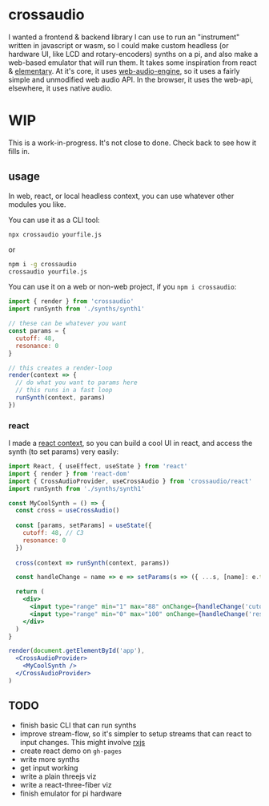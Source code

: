 # crossaudio

I wanted a frontend & backend library I can use to run an "instrument" written in javascript or wasm, so I could make custom headless (or hardware UI, like LCD and rotary-encoders) synths on a pi, and also make a web-based emulator that will run them. It takes some inspiration from react & [elementary](https://www.elementary.audio/). At it's core, it uses [web-audio-engine](https://www.npmjs.com/package/web-audio-engine), so it uses a fairly simple and unmodified web audio API. In the browser, it uses the web-api, elsewhere, it uses native audio.

# WIP

This is a work-in-progress. It's not close to done. Check back to see how it fills in.


## usage

In web, react, or local headless context, you can use whatever other modules you like.

You can use it as a CLI tool:

```
npx crossaudio yourfile.js
```

or

```sh
npm i -g crossaudio
crossaudio yourfile.js
```

You can use it on a web or non-web project, if you `npm i crossaudio`:

```js
import { render } from 'crossaudio'
import runSynth from './synths/synth1'

// these can be whatever you want
const params = {
  cutoff: 48,
  resonance: 0
}

// this creates a render-loop
render(context => {
  // do what you want to params here
  // this runs in a fast loop
  runSynth(context, params)
})
```

### react

I made a [react context](https://reactjs.org/docs/context.html), so you can build a cool UI in react, and access the synth (to set params) very easily:

```jsx
import React, { useEffect, useState } from 'react'
import { render } from 'react-dom'
import { CrossAudioProvider, useCrossAudio } from 'crossaudio/react'
import runSynth from './synths/synth1'

const MyCoolSynth = () => {
  const cross = useCrossAudio()
  
  const [params, setParams] = useState({
    cutoff: 48, // C3
    resonance: 0
  })
  
  cross(context => runSynth(context, params))

  const handleChange = name => e => setParams(s => ({ ...s, [name]: e.target.value }))

  return (
    <div>
      <input type="range" min="1" max="88" onChange={handleChange('cutoff')}  />
      <input type="range" min="0" max="100" onChange={handleChange('resonance')}  />
    </div>
  )
}

render(document.getElementById('app'),
  <CrossAudioProvider>
    <MyCoolSynth />
  </CrossAudioProvider>
)
```


## TODO

- finish basic CLI that can run synths
- improve stream-flow, so it's simpler to setup streams that can react to input changes. This might involve [rxjs](https://github.com/ReactiveX/rxjs)
- create react demo on `gh-pages`
- write more synths
- get input working
- write a plain threejs viz
- write a react-three-fiber viz
- finish emulator for pi hardware